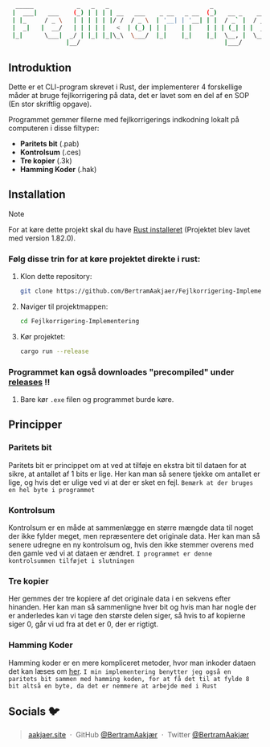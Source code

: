 ```bash
  _____            _   _   _                            _                         _
 |  ___|   ___    (_) | | | | __   ___    _ __   _ __  (_)   __ _    ___   _ __  (_)  _ __     __ _
 | |_     / _ \   | | | | | |/ /  / _ \  | '__| | '__| | |  / _` |  / _ \ | '__| | | | '_ \   / _` |
 |  _|   |  __/   | | | | |   <  | (_) | | |    | |    | | | (_| | |  __/ | |    | | | | | | | (_| |
 |_|      \___|  _/ | |_| |_|\_\  \___/  |_|    |_|    |_|  \__, |  \___| |_|    |_| |_| |_|  \__, |
                |__/                                        |___/                             |___/
```

## **Introduktion**
Dette er et CLI-program skrevet i Rust, der implementerer 4 forskellige måder at bruge fejlkorrigering på data, det er lavet som en del af en SOP (En stor skriftlig opgave).

Programmet gemmer filerne med fejlkorrigerings indkodning lokalt på computeren i disse filtyper:
- **Paritets bit** (.pab)
- **Kontrolsum** (.ces)
- **Tre kopier** (.3k)
- **Hamming Koder** (.hak)

##  **Installation**
> [!NOTE]
>  For at køre dette projekt skal du have [Rust installeret](https://www.rust-lang.org/tools/install) (Projektet blev lavet med version 1.82.0).

### **Følg disse trin for at køre projektet direkte i rust:**
1. Klon dette repository:
    ```bash
    git clone https://github.com/BertramAakjaer/Fejlkorrigering-Implementering.git
    ```
2. Naviger til projektmappen:
    ```bash
    cd Fejlkorrigering-Implementering
    ```
3. Kør projektet:
    ```bash
    cargo run --release
    ```

### **Programmet kan også downloades "precompiled" under [releases](https://github.com/BertramAakjaer/Fejlkorrigering-Implementering/releases/tag/Fejlkorrigering) !!**

1. Bare kør `.exe` filen og programmet burde køre.


##  **Principper**
### **Paritets bit**
Paritets bit er princippet om at ved at tilføje en ekstra bit til dataen for at sikre, at antallet af 1 bits er lige. Her kan man så senere tjekke om antallet er lige, og hvis det er ulige ved vi at der er sket en fejl. `Bemærk at der bruges en hel byte i programmet`

### **Kontrolsum**
Kontrolsum er en måde at sammenlægge en større mængde data til noget der ikke fylder meget, men repræsentere det originale data. Her kan man så senere udregne en ny kontrolsum og, hvis den ikke stemmer overens med den gamle ved vi at dataen er ændret. `I programmet er denne kontrolsummen tilføjet i slutningen`

### **Tre kopier**
Her gemmes der tre kopiere af det originale data i en sekvens efter hinanden. Her kan man så sammenligne hver bit og hvis man har nogle der er anderledes kan vi tage den største delen siger, så hvis to af kopierne siger 0, går vi ud fra at det er 0, der er rigtigt.

### Hamming Koder
Hamming koder er en mere kompliceret metoder, hvor man inkoder dataen det kan læses om [her](https://people.math.aau.dk/~olav/gymnasie/talk2.pdf). `I min implementering benytter jeg også en paritets bit sammen med hamming koden, for at få det til at fylde 8 bit altså en byte, da det er nemmere at arbejde med i Rust`

##  **Socials** 🐦
>  [aakjaer.site](https://www.aakjaer.site) &nbsp;&middot;&nbsp;
>  GitHub [@BertramAakjær](https://github.com/BertramAakjaer) &nbsp;&middot;&nbsp;
>  Twitter [@BertramAakjær](https://twitter.com/BertramAakjaer)
